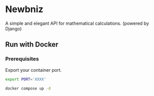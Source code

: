 # Newbniz
A simple and elegant API for mathematical calculations. (powered by Django)

## Run with Docker

### Prerequisites
Export your container port.
```bash
export PORT='XXXX'
```

```bash
docker compose up -d
```
